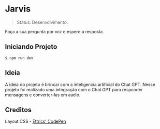 # Jarvis

> Status: Desenvolvimento.

Faça a sua pergunta por voz e espere a resposta.

## Iniciando Projeto

`$ npm run dev`

## Ideia

A ideia do projeto é brincar com a inteligencia artificial do Chat GPT. Nesse projeto foi realizado uma integração com o Chat GPT para responder mensagens e converter-las em audio.

## Creditos

Layout CSS - [Ettrics' CodePen](https://codepen.io/ettrics/pen/KpzzQZ)
